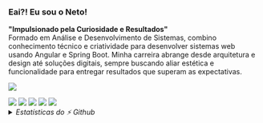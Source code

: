 ### Eai?! Eu sou o <strong>Neto</strong>!
<strong>"Impulsionado pela Curiosidade e Resultados"</strong>
<br>
Formado em Análise e Desenvolvimento de Sistemas, combino conhecimento técnico e criatividade para desenvolver sistemas web usando Angular e Spring Boot. Minha carreira abrange desde arquitetura e design até soluções digitais, sempre buscando aliar estética e funcionalidade para entregar resultados que superam as expectativas.

<p>
  <a href="https://skillicons.dev">
    <img src="https://skillicons.dev/icons?i=html,css,bootstrap,tailwind,js,typescript,java,python,angular,spring,postman,figma" />
  </a>
</p>

<div>
  <a href="https://wa.me/5561986170964" target="_blank"><img src="https://img.shields.io/badge/WhatsApp-25D366?style=for-the-badge&logo=whatsapp&logoColor=white"></a>
  <a href="https://www.linkedin.com/in/deusdeteneto" target="_blank"><img src="https://img.shields.io/badge/-LinkedIn-%230077B5?style=for-the-badge&logo=linkedin&logoColor=white"></a>
  <a href="https://www.instagram.com/torresneto.tn/" target="_blank"><img src="https://img.shields.io/badge/-Instagram-%23E4405F?style=for-the-badge&logo=instagram&logoColor=white"></a>
  <a href="mailto:torresneto.tn@gmail.com" target="_blank"><img src="https://img.shields.io/badge/Gmail-D14836?style=for-the-badge&logo=gmail&logoColor=white"></a>
  <a href="https://www.behance.net/torresneto" target="_blank"><img src="https://img.shields.io/badge/-Behance-blue?style=for-the-badge&logo=behance&logoColor=white"></a>
</div>

<details>
  <summary> <em>Estatísticas do ⚡ Github </em></summary>
    <a href="https://github.com/deusdeteneto/github-readme-stats">
      <img align="center" src="https://github-readme-stats.vercel.app/api?username=deusdeteneto&hide=contribs,stars&theme=react&show_icons=true&hide_border=true&locale=pt-br&include_all_commits=true&count_private=true" />
    </a>
    <a href="https://github.com/deusdeteneto/convoychat">
      <img align="center" src="https://github-readme-stats.vercel.app/api/top-langs/?username=deusdeteneto&theme=react&show_icons=true&hide_border=true&layout=compact&locale=pt-br&include_all_commits=true&count_private=true" />
    </a>
</details>
